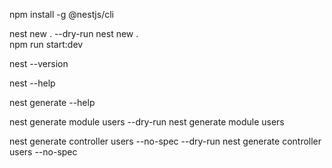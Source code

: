 npm install -g @nestjs/cli

nest new . --dry-run
nest new .  
npm run start:dev

nest --version

nest --help

nest generate --help

nest generate module users --dry-run
nest generate module users

nest generate controller users --no-spec --dry-run
nest generate controller users --no-spec
